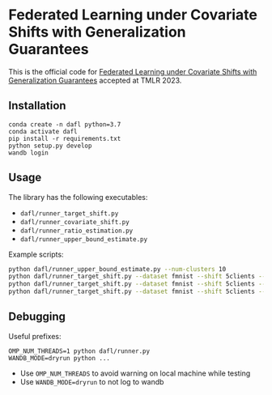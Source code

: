 # Federated Learning under Covariate Shifts with Generalization Guarantees

This is the official code for [Federated Learning under Covariate Shifts with Generalization Guarantees](https://openreview.net/forum?id=N7lCDaeNiS) accepted at TMLR 2023.

## Installation 

```
conda create -n dafl python=3.7
conda activate dafl
pip install -r requirements.txt
python setup.py develop
wandb login
```


## Usage

The library has the following executables:

- `dafl/runner_target_shift.py`
- `dafl/runner_covariate_shift.py`
- `dafl/runner_ratio_estimation.py`
- `dafl/runner_upper_bound_estimate.py`


Example scripts:

```bash
python dafl/runner_upper_bound_estimate.py --num-clusters 10
python dafl/runner_target_shift.py --dataset fmnist --shift 5clients --batch-size 64 --num-steps 15000 --client-mode multi --wandb-name "TS/fmnist/shift=5clients/FedAvg"
python dafl/runner_target_shift.py --dataset fmnist --shift 5clients --batch-size 64 --num-steps 5000 --client-mode multi --use-true-ratio --wandb-name "TS/fmnist/shift=5clients/FITW-ERM"
python dafl/runner_target_shift.py --dataset fmnist --shift 5clients --batch-size 64 --num-steps 5000 --client-mode multi --use-true-ratio --combine-testsets --wandb-name "TS/fmnist/shift=5clients/FTW-ERM"
```

## Debugging

Useful prefixes:

```
OMP_NUM_THREADS=1 python dafl/runner.py
WANDB_MODE=dryrun python ...
```

- Use `OMP_NUM_THREADS` to avoid warning on local machine while testing
- Use `WANDB_MODE=dryrun` to not log to wandb

